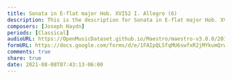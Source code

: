 ```yaml
---
title: Sonata in E-flat major Hob. XVI52 I. Allegro (6)
description: This is the description for Sonata in E-flat major Hob. XVI52 I. Allegro by Joseph Haydn
composers: [Joseph Haydn]
periods: [Classical]
audioURL: https://OpenMusicDataset.github.io/Maestro/maestro-v3.0.0/2017/MIDI-Unprocessed_054_PIANO054_MID--AUDIO-split_07-07-17_Piano-e_1-02_wav--2.midi
formURL: https://docs.google.com/forms/d/e/1FAIpQLSfqMU6swfxR2jMYkumQrwRySONhQTtq9klPEL1nLU2EeZijGA/viewform
comments: true
share: true
date: 2021-08-08T07:43:13-06:00
---
```

